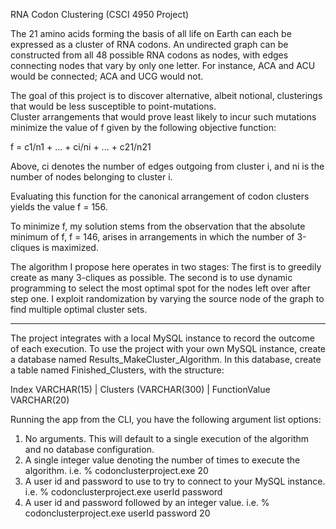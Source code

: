 RNA Codon Clustering (CSCI 4950 Project)

The 21 amino acids forming the basis of all life on Earth can each be expressed as a cluster of RNA codons. 
An undirected graph can be constructed from all 48 possible RNA codons as nodes, with edges connecting nodes that vary by only one letter. 
For instance, ACA and ACU would be connected; ACA and UCG would not. 

The goal of this project is to discover alternative, albeit notional, clusterings that would be less susceptible to point-mutations.  
Cluster arrangements that would prove least likely to incur such mutations minimize the value of f given by the following objective function:

f = c1/n1 + ... + ci/ni + ... + c21/n21

Above, ci denotes the number of edges outgoing from cluster i, and ni is the number of nodes belonging to cluster i.

Evaluating this function for the canonical arrangement of codon clusters yields the value f = 156. 

To minimize f, my solution stems from the observation that the absolute minimum of f, f = 146, arises in arrangements in which the number of 3-cliques is maximized.  

The algorithm I propose here operates in two stages:
The first is to greedily create as many 3-cliques as possible. 
The second is to use dynamic programming to select the most optimal spot for the nodes left over after step one.
I exploit randomization by varying the source node of the graph to find multiple optimal cluster sets. 

-----------------------------------------------------------------------------------------------------------------------------------------------------------

The project integrates with a local MySQL instance to record the outcome of each execution. 
To use the project with your own MySQL instance, create a database named Results_MakeCluster_Algorithm.
In this database, create a table named Finished_Clusters, with the structure: 

Index VARCHAR(15) | Clusters (VARCHAR(300) | FunctionValue VARCHAR(20)

Running the app from the CLI, you have the following argument list options: 
1. No arguments. This will default to a single execution of the algorithm and no database configuration.
2. A single integer value denoting the number of times to execute the algorithm. 
    i.e.      % codonclusterproject.exe 20
3. A user id and password to use to try to connect to your MySQL instance. 
    i.e.      % codonclusterproject.exe userId password
4. A user id and password followed by an integer value.
    i.e.      % codonclusterproject.exe userId password 20
    
